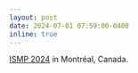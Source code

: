 ```yaml
---
layout: post
date: 2024-07-01 07:59:00-0400
inline: true 
---
```


[ISMP 2024](https://ismp2024.gerad.ca) in Montréal, Canada.